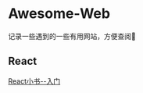 # Awesome-Web
记录一些遇到的一些有用网站，方便查阅🍎

## React
[React小书--入门](http://huziketang.com/books/react/lesson1)
